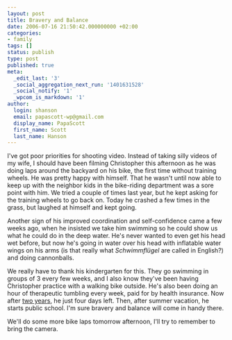 ```yaml
---
layout: post
title: Bravery and Balance
date: 2006-07-16 21:50:42.000000000 +02:00
categories:
- family
tags: []
status: publish
type: post
published: true
meta:
  _edit_last: '3'
  _social_aggregation_next_run: '1401631528'
  _social_notify: '1'
  _wpcom_is_markdown: '1'
author:
  login: shanson
  email: papascott-wp@gmail.com
  display_name: PapaScott
  first_name: Scott
  last_name: Hanson
---
```

<p>I've got poor priorities for shooting video. Instead of taking silly videos of my wife, I should have been filming Christopher this afternoon as he was doing laps around the backyard on his bike, the first time without training wheels. He was pretty happy with himself. That he wasn't until now able to keep up with the neighbor kids in the bike-riding department was a sore point with him. We tried a couple of times last year, but he kept asking for the training wheels to go back on. Today he crashed a few times in the grass, but laughed at himself and kept going.</p>
<p>Another sign of his improved coordination and self-confidence came a few weeks ago, when he insisted we take him swimming so he could show us what he could do in the deep water.  He's never wanted to even get his head wet before, but now he's going in water over his head with inflatable water wings on his arms (is that really what <em>Schwimmflügel</em> are called in English?) and doing cannonballs.</p>
<p>We really have to thank his kindergarten for this. They go swimming in groups of 3 every few weeks, and I also know they've been having Christopher practice with a walking bike outside. He's also been doing an hour of therapeutic tumbling every week, paid for by health insurance. Now after <a href="http://www.papascott.de/archives/2004/08/05/1st-day-kindergarten/">two years</a>, he just four days left. Then, after summer vacation, he starts public school. I'm sure bravery and balance will come in handy there.</p>
<p>We'll do some more bike laps tomorrow afternoon, I'll try to remember to bring the camera.</p>
